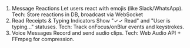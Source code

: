 1. Message Reactions
   Let users react with emojis (like Slack/WhatsApp).
   Tech: Store reactions in DB, broadcast via WebSocket
2. Read Receipts & Typing Indicators
   Show "✓✓ Read" and "User is typing..." statuses.
   Tech: Track onFocus/onBlur events and keystrokes.
3. Voice Messages
   Record and send audio clips.
   Tech: Web Audio API + FFmpeg for compression.
